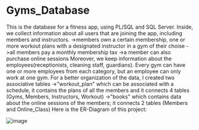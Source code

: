 # Gyms_Database
  This is the database for a fitness app, using PL/SQL and SQL Server. 
  Inside, we collect information about all users that are joining the app, including members and instructors. 
    ->members own a certain membership, one or more workout plans with a designated instructor in a gym of their choise
    ->all members pay a monthly membership tax
    ->a member can also purchase online sessions
  Moreover, we keep information about the employees(receptionists, cleaning staff, guardians). Every gym can have one or more employees from each category, but an employee can only work at one gym. 
  For a better organization of the data, I created two associative tables
    ->"workout_plan" which can be associated with a schedule, it contains the plans of all the members and it connects 4 tables (Gyms, Members, Instructors, Workout)
    ->"books" which contains data about the online sessions of the members; it connects 2 tables (Members and Online_Class)
   Here is the ER-Diagram of this project:
   
   ![image](https://user-images.githubusercontent.com/92602870/216628885-3ce5c0e7-a89f-44ae-94e6-13f1c5883bb4.png)
